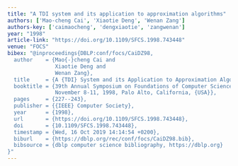 ```yaml
---
title: "A TDI system and its application to approximation algorithms"
authors: ['Mao-cheng Cai', 'Xiaotie Deng', 'Wenan Zang']
authors-key: ['caimaocheng', 'dengxiaotie', 'zangwenan']
year: "1998"
article-link: "https://doi.org/10.1109/SFCS.1998.743448"
venue: "FOCS"
bibex: "@inproceedings{DBLP:conf/focs/CaiDZ98,
  author    = {Mao{-}cheng Cai and
               Xiaotie Deng and
               Wenan Zang},
  title     = {A {TDI} System and its Application to Approximation Algorithms},
  booktitle = {39th Annual Symposium on Foundations of Computer Science, {FOCS} '98,
               November 8-11, 1998, Palo Alto, California, {USA}},
  pages     = {227--243},
  publisher = {{IEEE} Computer Society},
  year      = {1998},
  url       = {https://doi.org/10.1109/SFCS.1998.743448},
  doi       = {10.1109/SFCS.1998.743448},
  timestamp = {Wed, 16 Oct 2019 14:14:54 +0200},
  biburl    = {https://dblp.org/rec/conf/focs/CaiDZ98.bib},
  bibsource = {dblp computer science bibliography, https://dblp.org}
}"
---
```

